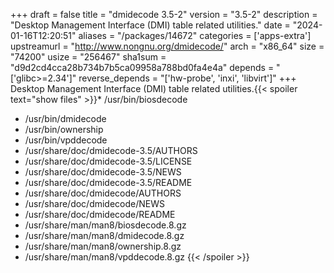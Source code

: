 +++
draft = false
title = "dmidecode 3.5-2"
version = "3.5-2"
description = "Desktop Management Interface (DMI) table related utilities."
date = "2024-01-16T12:20:51"
aliases = "/packages/14672"
categories = ['apps-extra']
upstreamurl = "http://www.nongnu.org/dmidecode/"
arch = "x86_64"
size = "74200"
usize = "256467"
sha1sum = "d9d2cd4cca28b734b7b5ca09958a788bd0fa4e4a"
depends = "['glibc>=2.34']"
reverse_depends = "['hw-probe', 'inxi', 'libvirt']"
+++
Desktop Management Interface (DMI) table related utilities.{{< spoiler text="show files" >}}* /usr/bin/biosdecode
* /usr/bin/dmidecode
* /usr/bin/ownership
* /usr/bin/vpddecode
* /usr/share/doc/dmidecode-3.5/AUTHORS
* /usr/share/doc/dmidecode-3.5/LICENSE
* /usr/share/doc/dmidecode-3.5/NEWS
* /usr/share/doc/dmidecode-3.5/README
* /usr/share/doc/dmidecode/AUTHORS
* /usr/share/doc/dmidecode/NEWS
* /usr/share/doc/dmidecode/README
* /usr/share/man/man8/biosdecode.8.gz
* /usr/share/man/man8/dmidecode.8.gz
* /usr/share/man/man8/ownership.8.gz
* /usr/share/man/man8/vpddecode.8.gz
{{< /spoiler >}}